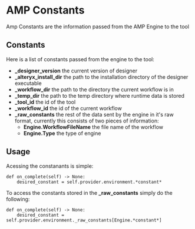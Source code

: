 # AMP Constants

Amp Constants are the information passed from the AMP Engine to the tool

## Constants
Here is a list of constants passed from the engine to the tool:
- **_designer_version** the current version of designer
- **_alteryx_install_dir** the path to the installation directory of the designer executable
- **_workflow_dir** the path to the directory the current workflow is in
- **_temp_dir** the path to the temp directory where runtime data is stored
- **_tool_id** the id of the tool
- **_workflow_id** the id of the current workflow
- **_raw_constants** the rest of the data sent by the engine in it's raw format, currently this consists of two pieces of information:
    - **Engine.WorkflowFileName** the file name of the workflow
    - **Engine.Type** the type of engine

## Usage
Acessing the constanants is simple:

    def on_complete(self) -> None:
        desired_constant = self.provider.environment.*constant*

To access the constants stored in the **_raw_constants** simply do the following:

    def on_complete(self) -> None:
        desired_constant = self.provider.environment._raw_constants[Engine.*constant*]